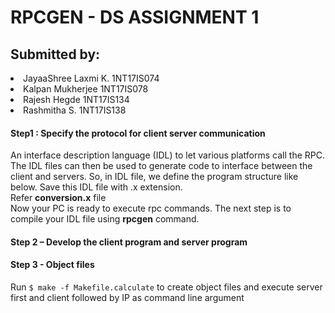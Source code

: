 # RPCGEN - DS ASSIGNMENT 1

## Submitted by:
<li>JayaaShree Laxmi K. 1NT17IS074</li>
<li>Kalpan Mukherjee 1NT17IS078</li>
<li>Rajesh Hegde 1NT17IS134</li>
<li>Rashmitha S. 1NT17IS138</li>

#### Step1  : Specify the protocol for client server communication</h4>
An interface description language (IDL) to let various platforms call the RPC. The IDL files can then be used to generate code to interface between the client and servers. So, in IDL file, we define the program structure like below. Save this IDL file with .x extension.
<br>
Refer <b>conversion.x</b> file
<br>
Now your PC is ready to execute rpc commands. The next step is to compile your IDL file using <b>rpcgen</b> command.
<br>
#### Step 2 – Develop the client program and server program
#### Step 3 - Object files
Run ```$ make -f Makefile.calculate``` to create object files and execute server first and client followed by IP as command line argument
